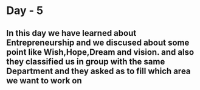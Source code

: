 # Day - 5 
## In this day we have learned about Entrepreneurship and we discused about some point like Wish,Hope,Dream and vision. and also they classified us in group with the same Department and they asked as to fill which area we want to work on 
